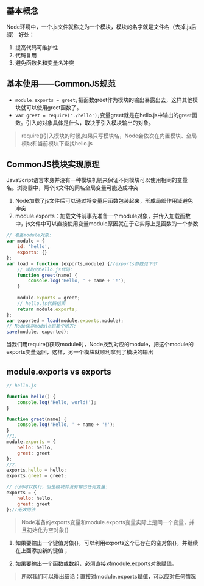 ## 基本概念
Node环境中，一个.js文件就称之为一个模块，模块的名字就是文件名（去掉.js后缀）
好处：
1. 提高代码可维护性
2. 代码复用
3. 避免函数名和变量名冲突

## 基本使用——CommonJS规范
* ```module.exports = greet;```把函数greet作为模块的输出暴露出去，这样其他模块就可以使用greet函数了。
* ```var greet = require('./hello');```变量greet就是在hello.js中输出的greet函数。引入的对象具体是什么，取决于引入模块输出的对象。
> require()引入模块的时候,如果只写模块名，Node会依次在内置模块、全局模块和当前模块下查找hello.js

## CommonJS模块实现原理
JavaScript语言本身并没有一种模块机制来保证不同模块可以使用相同的变量名。浏览器中，两个js文件的同名全局变量可能造成冲突
1. Node加载了js文件后可以通过将变量用函数包装起来，形成局部作用域避免冲突
2. module.exports：加载文件前事先准备一个module对象，并传入加载函数中，js文件中可以直接使用变量module原因就在于它实际上是函数的一个参数
```JavaScript
// 准备module对象:
var module = {
    id: 'hello',
    exports: {}
};
var load = function (exports,module) {//exports参数见下节
    // 读取的hello.js代码:
    function greet(name) {
        console.log('Hello, ' + name + '!');
    }
    
    module.exports = greet;
    // hello.js代码结束
    return module.exports;
};
var exported = load(module.exports,module);
// Node保存module到某个地方:
save(module, exported);
```
当我们用require()获取module时，Node找到对应的module，把这个module的exports变量返回，这样，另一个模块就顺利拿到了模块的输出

## module.exports vs exports
```JavaScript
// hello.js

function hello() {
    console.log('Hello, world!');
}

function greet(name) {
    console.log('Hello, ' + name + '!');
}
//1.
module.exports = {
    hello: hello,
    greet: greet
};
//2.
exports.hello = hello;
exports.greet = greet;

// 代码可以执行，但是模块并没有输出任何变量:
exports = {
    hello: hello,
    greet: greet
};//无效用法
```
> Node准备的exports变量和module.exports变量实际上是同一个变量，并且初始化为空对象{}

1. 如果要输出一个键值对象{}，可以利用exports这个已存在的空对象{}，并继续在上面添加新的键值；

2. 如果要输出一个函数或数组，必须直接对module.exports对象赋值。

> **所以我们可以得出结论：直接对module.exports赋值，可以应对任何情况**
